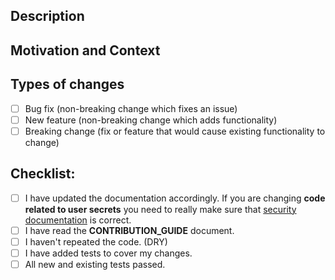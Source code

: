 <!--- Tip: You don't have to remove these comments -->

## Description
<!--- Describe your changes in detail -->

## Motivation and Context
<!--- Why is this change required? What problem does it solve? -->
<!--- If it fixes an open issue, please link to the issue here. -->

## Types of changes
<!--- What types of changes does your code introduce? Put an `x` in all the boxes that apply: -->
- [ ] Bug fix (non-breaking change which fixes an issue)
- [ ] New feature (non-breaking change which adds functionality)
- [ ] Breaking change (fix or feature that would cause existing functionality to change)

## Checklist:
<!--- Go over all the following points, and put an `x` in all the boxes that apply. -->
<!--- If you're unsure about any of these, don't hesitate to ask. We're here to help! -->
<!--- If your changes are only to the internals then make sure any function has its attached documentation updated or added (e.g. descriptive name, doc comment, etc.). If your changes are to user-facing APIs or concepts then make sure README.md is updated accordingly (e.g. command help output). -->
- [ ] I have updated the documentation accordingly. If you are changing **code related to user secrets** you need to really make sure that [security documentation](SECURITY.md) is correct.
- [ ] I have read the **CONTRIBUTION_GUIDE** document.
- [ ] I haven't repeated the code. (DRY)
- [ ] I have added tests to cover my changes.
- [ ] All new and existing tests passed.
